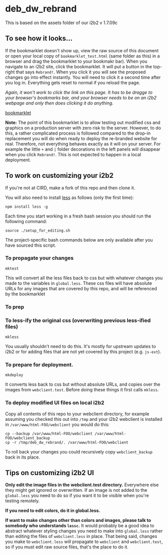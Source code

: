 # deb_dw_rebrand

This is based on the assets folder of our i2b2 v 1.7.09c

## To see how it looks...

If the bookmarklet doesn't show up, view the raw source of
this document or open your local copy of `bookmarklet_test.html` (same folder 
as this) in a browser and drag the bookmarklet to your bookmakr bar). When
you navigate to an i2b2 site, click the bookmarklet. It will put a button in
the top-right that says `Rebrand!`. When you click it you will see the 
proposed changes go into effect instantly. You will need to click it a 
second time after you log in. Everything gets reset to normal if you reload
the page.

*Again, it won't work to click the link on this page. It has to be dragge to
your browser's bookmarks bar, and your browser needs to be on an i2b2 webpage
and only then does clicking it do anything.*

<div>

<a href="javascript:(function()%7Bfunction%20testRemoteBranding(s%2Ce)%7Bvar%20t%3Ddocument.head%7C%7Cdocument.getElementsByTagName(%22head%22)%5B0%5D%2Cn%3Dnew%20XMLHttpRequest%3Bn.open(%22GET%22%2Ce%2Bs)%2Cn.onreadystatechange%3Dfunction()%7Bif(4%3D%3D%3Dn.readyState)if(200%3D%3D%3Dn.status)%7Bvar%20s%3Ddocument.createElement(%22style%22)%3Bs.type%3D%22text%2Fcss%22%2Cs.styleSheet%3Fs.styleSheet.cssText%3Dn.responseText%3As.appendChild(document.createTextNode(n.responseText))%2Ct.appendChild(s)%7Delse%20console.log(%22Error%22%2Cn.statusText)%7D%2Cn.send()%7DcssFiles%3D%5B%22js-i2b2%2Fui.styles%2Fui.styles.css%22%2C%22js-i2b2%2Fcells%2FCRC%2Fassets%2Fquery_report.css%22%2C%22assets%2Fi2b2.css%22%2C%22assets%2Fi2b2-NEW.css%22%2C%22js-i2b2%2Fcells%2FPM%2Fassets%2FmodProjects.css%22%2C%22assets%2Fnew-treeview.css%22%2C%22assets%2Fmod-treeview.css%22%2C%22assets%2Ftree.css%22%2C%22js-i2b2%2Fcells%2FPLUGINMGR%2Fassets%2FvwViewer.css%22%2C%22assets%2Fmsg_sniffer.css%22%2C%22assets%2Fmsg_snifferIE6.css%22%5D%2CimpCss%3D%7B%22vwViewer.css%22%3A%22js-i2b2%2Fcells%2FPLUGINMGR%2Fassets%2F%22%2C%22vwHistory.css%22%3A%22js-i2b2%2Fcells%2FCRC%2Fassets%2F%22%2C%22vwQryTool.css%22%3A%22js-i2b2%2Fcells%2FCRC%2Fassets%2F%22%2C%22vwStatus.css%22%3A%22js-i2b2%2Fcells%2FCRC%2Fassets%2F%22%2C%22vwWork.css%22%3A%22js-i2b2%2Fcells%2FWORK%2Fassets%2F%22%2C%22ontMain.css%22%3A%22js-i2b2%2Fcells%2FONT%2Fassets%2F%22%7D%2Cremurl%3D%22https%3A%2F%2Fraw.githubusercontent.com%2FUTHSCSA-CIRD%2Fdeb_dw_rebrand%2Fv0.0.1RC_01%2Fwebclient.test%2F%22%3Bvar%20button%3Ddocument.createElement(%22Button%22)%3Bbutton.innerHTML%3D%22Rebrand!%22%2Cbutton.style%3D%22top%3A0%3Bright%3A0%3Bposition%3Afixed%3B%22%2Cbutton.onclick%3Dfunction()%7B%24j.each(cssFiles%2Cfunction(s)%7BtestRemoteBranding(cssFiles%5Bs%5D%2Cremurl)%7D)%2C%24j.each(impCss%2Cfunction(s%2Ce)%7BtestRemoteBranding(e%2Bs%2Cremurl)%7D)%2C%24j(%22%23topBarTitle%22).prop(%22src%22%2Cremurl%2B%22assets%2Fimages%2Ftitle.gif%22)%2C%24j(%22.formDiv%22).children(%22div.label%22)%5B2%5D.innerText%3D%22Server%3A%22%2C%24j(%22%23i2b2_login_modal_dialog_h%22).html(function(s%2Ce)%7Breturn%20e.gsub(%22i2b2%20%22%2C%22%22)%7D)%7D%2Cdocument.body.appendChild(button)%7D)()">bookmarklet</a>

</div>

**Note:** The point of this bookmarklet is to allow testing out modified css 
and graphics on a production server with zero risk to the server. However, to 
do this, a rather complicated process is followed compared to the drop-in 
replacement you will do when ready to deploy the re-branded website for real.
Therefore, not everything behaves exactly as it will on your server. For 
example the little `+` and `|` folder decorations in the left panels will 
disappear when you click `Rebrand!`. This is not expected to happen in a local
deployment.

## To work on customizing your i2b2

If you're not at CIRD, make a fork of this repo and then clone it. 

You will also need to install [less](http://lesscss.org/) as follows (only the first time):

    npm install less -g

Each time you start working in a fresh bash session you should run the 
following command:

    source ./setup_for_editing.sh

The project-specific bash commands below are only available after you have 
sourced this script.
    
### To propagate your changes

    mktest
    
This will convert all the less files back to css but with whatever changes you 
made to the variables in `global.less`. These css files will have absolute 
URLs for any images that are covered by this repo, and will be referenced by
the bookmarklet 

### To prep
    
### To less-ify the original css (overwriting previous less-ified files)

    mkless

You usually shouldn't need to do this. It's mostly for upstream updates to
i2b2 or for adding files that are not yet covered by this project 
(e.g. `js-ext`).

### To prepare for deployment.

    mkdeploy

It converts less back to css but without absolute URLs, and copies over the 
images from `webclient.test`. Before doing these things it first calls
`mkless`.

### To deploy modified UI files on local i2b2

Copy all contents of this repo to your webclient directory, for example assuming 
you checked this out into `/tmp` and your i2b2 webclient is installed in 
`/var/www/html-FOO/webclient` you would do this:

    cp --backup /var/www/html-FOO/webclient /var/www/html-FOO/webclient_backup
    cp -r /tmp/deb_dw_rebrand/. /var/www/html-FOO/webclient

To roll back your changes you could recursively copy `webclient_backup` back in its place. 


## Tips on customizing i2b2 UI

**Only edit the image files in the webclient.test directory.** 
Everywhere else they might get ignored or overwritten. If an image is not added to the `global.less`
you need to do so if you want it to be visible when you're testing remotely.

**If you need to edit colors, do it in global.less.**

**If want to make changes other than colors and images, please talk to somebody who understands `lessc`.**
It would probably be a good idea to abstract whatever styling changes you need to make into `global.less` rather
than editing the files of `webclient.less` in place. That being said, changes you make to `webclient.less` will
propagate to `webclient` and `webclient.test`, so if you must edit raw source files, that's the place to do it.

